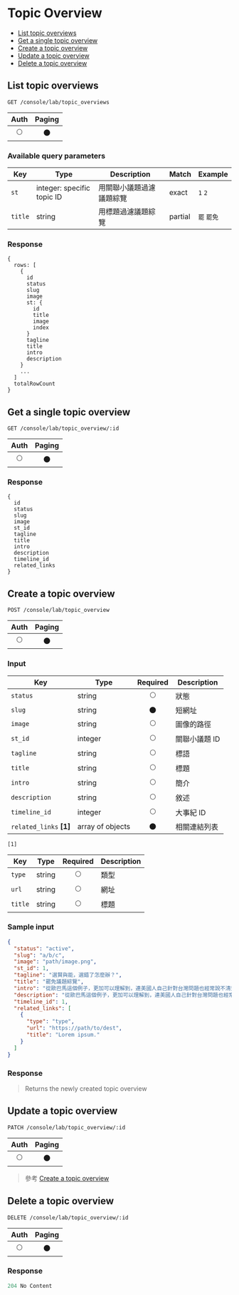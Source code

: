 # Topic Overview

- [List topic overviews](#list-topic-overviews)
- [Get a single topic overview](#get-a-single-topic-overview)
- [Create a topic overview](#create-a-topic-overview)
- [Update a topic overview](#update-a-topic-overview)
- [Delete a topic overview](#delete-a-topic-overview)

## List topic overviews
```
GET /console/lab/topic_overviews
```

| Auth | Paging |
| :---: | :---: |
| 🌕 | 🌑 |

### Available query parameters

| Key | Type | Description | Match | Example |
| --- | --- | --- | --- | --- |
| `st` | integer: specific topic ID | 用關聯小議題過濾議題綜覽 | exact | `1` `2` |
| `title` | string | 用標題過濾議題綜覽 | partial | `罷` `罷免` |

### Response
```
{
  rows: [
    {
      id
      status
      slug
      image
      st: {
        id
        title
        image
        index
      }
      tagline
      title
      intro
      description
    }
    ...
  ]
  totalRowCount
}
```

## Get a single topic overview
```
GET /console/lab/topic_overview/:id
```

| Auth | Paging |
| :---: | :---: |
| 🌕 | 🌑 |

### Response
```
{
  id
  status
  slug
  image
  st_id
  tagline
  title
  intro
  description
  timeline_id
  related_links
}
```

## Create a topic overview
```
POST /console/lab/topic_overview
```

| Auth | Paging |
| :---: | :---: |
| 🌕 | 🌑 |

### Input

| Key | Type | Required | Description |
| --- | --- | :---: | --- |
| `status` | string | 🌕 | 狀態 |
| `slug` | string | 🌑 | 短網址 |
| `image` | string | 🌕 | 圖像的路徑 |
| `st_id` | integer | 🌕 | 關聯小議題 ID |
| `tagline` | string | 🌕 | 標語 |
| `title` | string | 🌕 | 標題 |
| `intro` | string | 🌕 | 簡介 |
| `description` | string | 🌕 | 敘述 |
| `timeline_id` | integer | 🌕 | 大事紀 ID |
| `related_links` **[1]** | array of objects | 🌑 | 相關連結列表 |

`[1]`

| Key | Type | Required | Description |
| --- | --- | :---: | --- |
| `type` | string | 🌕 | 類型 |
| `url` | string | 🌕 | 網址 |
| `title` | string | 🌕 | 標題 |

### Sample input
```json
{
  "status": "active",
  "slug": "a/b/c",
  "image": "path/image.png",
  "st_id": 1,
  "tagline": "選賢與能，選錯了怎麼辦？",
  "title": "罷免議題綜覽",
  "intro": "從歐巴馬這個例子，更加可以理解到，連美國人自己針對台灣問題也經常說不清楚。",
  "description": "從歐巴馬這個例子，更加可以理解到，連美國人自己針對台灣問題也經常說不清楚。",
  "timeline_id": 1,
  "related_links": [
    {
      "type": "type",
      "url": "https://path/to/dest",
      "title": "Lorem ipsum."
    }
  ]
}
```

### Response
> Returns the newly created topic overview

## Update a topic overview
```
PATCH /console/lab/topic_overview/:id
```

| Auth | Paging |
| :---: | :---: |
| 🌕 | 🌑 |

> 參考 [Create a topic overview](#create-a-topic-overview)

## Delete a topic overview
```
DELETE /console/lab/topic_overview/:id
```

| Auth | Paging |
| :---: | :---: |
| 🌕 | 🌑 |

### Response
```javascript
204 No Content
```
